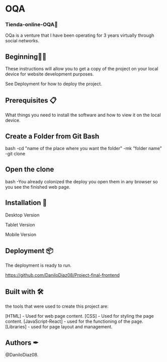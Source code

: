 # OQA

### Tienda-online-OQA📒


OQa is a venture that I have been operating for 3 years virtually through social networks.

## Beginning📐📏
These instructions will allow you to get a copy of the project on your local device for website development purposes.

See Deployment for how to deploy the project.

## Prerequisites 📋
What things you need to install the software and how to view it on the local device.

## Create a Folder from Git Bash
bash -cd "name of the place where you want the folder" -mk "folder name" -git clone

## Open the clone
bash -You already colonized the deploy you open them in any browser so you see the finished web page.

## Installation 🔧
Desktop Version

Tablet Version

Mobile Version

## Deployment 📦
The deployment is ready to run.

https://github.com/DaniloDiaz08/Project-final-frontend

## Built with 🛠
the tools that were used to create this project are:

[HTML] - Used for web page content.
[CSS] - Used for styling the page content.
[JavaScript-React] - used for the functioning of the page.
[Libraries] - used for page layout and management.

## Authors ✒

@DaniloDiaz08.

